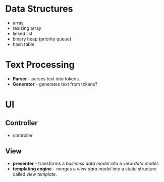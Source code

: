 # Data Structures
- array
- resizing array
- linked list
- binary heap (priority queue)
- hash table

# Text Processing
- **Parser** - parses text into tokens.
- **Generator** - generates text from tokens?

# UI

## Controller
- controller

## View
- **presenter** - transforms a *business data model* into a *view data model*.
- **templating engine** - merges a *view data model* into a static structure called *view template*.

